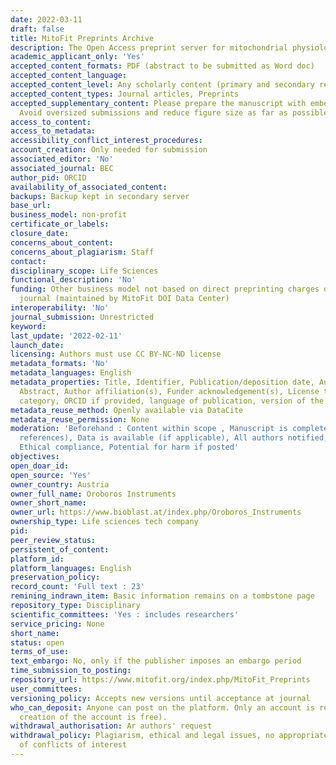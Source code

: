 ```yaml
---
date: 2022-03-11
draft: false
title: MitoFit Preprints Archive
description: The Open Access preprint server for mitochondrial physiology and bioenergetics
academic_applicant_only: 'Yes'
accepted_content_formats: PDF (abstract to be submitted as Word doc)
accepted_content_language:
accepted_content_level: Any scholarly content (primary and secondary research)
accepted_content_types: Journal articles, Preprints
accepted_supplementary_content: Please prepare the manuscript with embedded figures.
  Avoid oversized submissions and reduce figure size as far as possible
access_to_content:
access_to_metadata:
accessibility_conflict_interest_procedures:
account_creation: Only needed for submission
associated_editor: 'No'
associated_journal: BEC
author_pid: ORCID
availability_of_associated_content:
backups: Backup kept in secondary server
base_url:
business_model: non-profit
certificate_or_labels:
closure_date:
concerns_about_content:
concerns_about_plagiarism: Staff
contact:
disciplinary_scope: Life Sciences
functional_description: 'No'
funding: Other business model not based on direct preprinting charges or associated
  journal (maintained by MitoFit DOI Data Center)
interoperability: 'No'
journal_submission: Unrestricted
keyword:
last_update: '2022-02-11'
launch_date:
licensing: Authors must use CC BY-NC-ND license
metadata_formats: 'No'
metadata_languages: English
metadata_properties: Title, Identifier, Publication/deposition date, Author name(s),
  Abstract, Author affiliation(s), Funder acknowledgement(s), License type(s), Subject
  category, ORCID if provided, language of publication, version of the manuscript
metadata_reuse_method: Openly available via DataCite
metadata_reuse_permission: None
moderation: 'Beforehand : Content within scope , Manuscript is complete (methods,
  references), Data is available (if applicable), All authors notified, Legal compliance,
  Ethical compliance, Potential for harm if posted'
objectives:
open_doar_id:
open_source: 'Yes'
owner_country: Austria
owner_full_name: Oroboros Instruments
owner_short_name:
owner_url: https://www.bioblast.at/index.php/Oroboros_Instruments
ownership_type: Life sciences tech company
pid:
peer_review_status:
persistent_of_content:
platform_id:
platform_languages: English
preservation_policy:
record_count: 'Full text : 23'
remining_indrawn_item: Basic information remains on a tombstone page
repository_type: Disciplinary
scientific_committees: 'Yes : includes researchers'
service_pricing: None
short_name:
status: open
terms_of_use:
text_embargo: No, only if the publisher imposes an embargo period
time_submission_to_posting:
repository_url: https://www.mitofit.org/index.php/MitoFit_Preprints
user_committees:
versioning_policy: Accepts new versions until acceptance at journal
who_can_deposit: Anyone can post on the platform. Only an account is required ( The
  creation of the account is free).
withdrawal_authorisation: Ar authors' request
withdrawal_policy: Plagiarism, ethical and legal issues, no appropriate declaration
  of conflicts of interest
---
```



